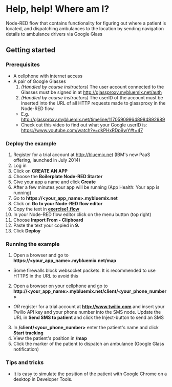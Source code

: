 # Help, help! Where am I?

Node-RED flow that contains functionality for figuring out where a patient is located, and dispatching ambulances to the location by sending navigation details to ambulance drivers via Google Glass

## Getting started

### Prerequisites
* A cellphone with internet access
* A pair of Google Glasses
  1. *(Handled by course instructors)* The user account connected to the Glasses must be signed in at http://glassproxy.mybluemix.net/auth
  2. *(Handled by course instructors)* The userID of the account must be inserted into the URL of all HTTP requests made to glassproxy in the Node-RED flow. 
    * E.g. http://glassproxy.mybluemix.net/timeline/117059099648984892989
    * Check out this video to find out what your Google userID is:
      https://www.youtube.com/watch?v=dkPHxRDp9wY#t=47

### Deploy the example
1. Register for a trial account at http://bluemix.net (IBM's new PaaS offering, launched in July 2014)
2. Log in
3. Click on **CREATE AN APP**
4. Choose the **Boilerplate Node-RED Starter**
5. Give your app a name and click **Create**
6. After a few minutes your app will be running (App Health: Your app is running)
7. Go to **https://\<your_app_name\>.mybluemix.net**
8. Click on **Go to your Node-RED flow editor**
9. Copy the text in **[exercise1.flow](exercise1.flow)**
10. In your Node-RED flow editor click on the menu button (top right)
11. Choose **Import From - Clipboard**
12. Paste the text your copied in **9.**
13. Click **Deploy**

### Running the example
1. Open a browser and go to **https://\<your_app_name\>.mybluemix.net/map**
  * Some firewalls block websocket packets. It is recommended to use HTTPS in the URL to avoid this
2. Open a browser on your cellphone and go to **http://\<your_app_name\>.mybluemix.net/client/\<your_phone_number\>**
  * *OR* register for a trial account at **http://www.twilio.com** and insert your Twilio API key and your phone number into the SMS node. Update the URL in **Send SMS to patient** and click the Inject-button to send an SMS
3. In **/client/\<your_phone_number\>** enter the patient's name and click **Start tracking**
4. View the patient's position in **/map**
5. Click the marker of the patient to dispatch an ambulance (Google Glass notification) 

### Tips and tricks
* It is easy to simulate the position of the patient with Google Chrome on a desktop in Developer Tools.
